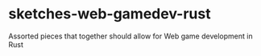 # sketches-web-gamedev-rust
Assorted pieces that together should allow for Web game development in Rust
